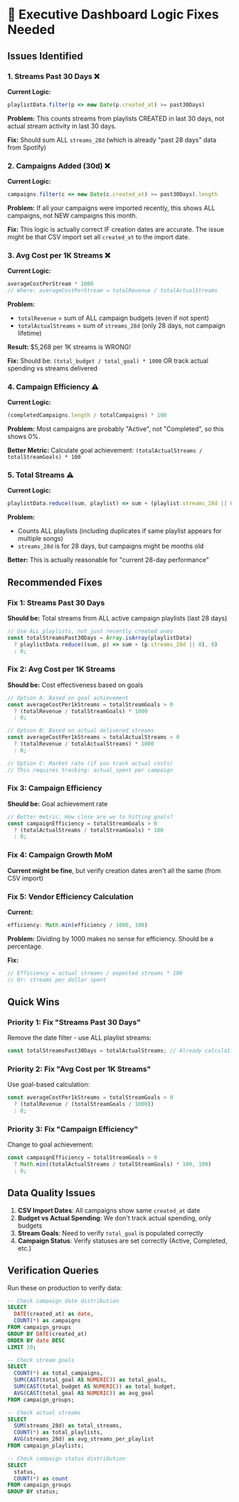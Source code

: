 # 🔧 Executive Dashboard Logic Fixes Needed

## Issues Identified

### 1. **Streams Past 30 Days** ❌
**Current Logic:**
```typescript
playlistData.filter(p => new Date(p.created_at) >= past30Days)
```

**Problem:** This counts streams from playlists CREATED in last 30 days, not actual stream activity in last 30 days.

**Fix:** Should sum ALL `streams_28d` (which is already "past 28 days" data from Spotify)

### 2. **Campaigns Added (30d)** ❌
**Current Logic:**
```typescript
campaigns.filter(c => new Date(c.created_at) >= past30Days).length
```

**Problem:** If all your campaigns were imported recently, this shows ALL campaigns, not NEW campaigns this month.

**Fix:** This logic is actually correct IF creation dates are accurate. The issue might be that CSV import set all `created_at` to the import date.

### 3. **Avg Cost per 1K Streams** ❌
**Current Logic:**
```typescript
averageCostPerStream * 1000
// Where: averageCostPerStream = totalRevenue / totalActualStreams
```

**Problem:** 
- `totalRevenue` = sum of ALL campaign budgets (even if not spent)
- `totalActualStreams` = sum of `streams_28d` (only 28 days, not campaign lifetime)

**Result:** $5,268 per 1K streams is WRONG!

**Fix:** Should be: `(total_budget / total_goal) * 1000` OR track actual spending vs streams delivered

### 4. **Campaign Efficiency** ⚠️
**Current Logic:**
```typescript
(completedCampaigns.length / totalCampaigns) * 100
```

**Problem:** Most campaigns are probably "Active", not "Completed", so this shows 0%.

**Better Metric:** Calculate goal achievement: `(totalActualStreams / totalStreamGoals) * 100`

### 5. **Total Streams** ⚠️
**Current Logic:**
```typescript
playlistData.reduce((sum, playlist) => sum + (playlist.streams_28d || 0), 0)
```

**Problem:** 
- Counts ALL playlists (including duplicates if same playlist appears for multiple songs)
- `streams_28d` is for 28 days, but campaigns might be months old

**Better:** This is actually reasonable for "current 28-day performance"

## Recommended Fixes

### Fix 1: Streams Past 30 Days
**Should be:** Total streams from ALL active campaign playlists (last 28 days)

```typescript
// Use ALL playlists, not just recently created ones
const totalStreamsPast30Days = Array.isArray(playlistData)
  ? playlistData.reduce((sum, p) => sum + (p.streams_28d || 0), 0)
  : 0;
```

### Fix 2: Avg Cost per 1K Streams
**Should be:** Cost effectiveness based on goals

```typescript
// Option A: Based on goal achievement
const averageCostPer1kStreams = totalStreamGoals > 0
  ? (totalRevenue / totalStreamGoals) * 1000
  : 0;

// Option B: Based on actual delivered streams
const averageCostPer1kStreams = totalActualStreams > 0
  ? (totalRevenue / totalActualStreams) * 1000
  : 0;

// Option C: Market rate (if you track actual costs)
// This requires tracking: actual_spent per campaign
```

### Fix 3: Campaign Efficiency
**Should be:** Goal achievement rate

```typescript
// Better metric: How close are we to hitting goals?
const campaignEfficiency = totalStreamGoals > 0
  ? (totalActualStreams / totalStreamGoals) * 100
  : 0;
```

### Fix 4: Campaign Growth MoM
**Current might be fine**, but verify creation dates aren't all the same (from CSV import)

### Fix 5: Vendor Efficiency Calculation
**Current:**
```typescript
efficiency: Math.min(efficiency / 1000, 100)
```

**Problem:** Dividing by 1000 makes no sense for efficiency. Should be a percentage.

**Fix:**
```typescript
// Efficiency = actual streams / expected streams * 100
// Or: streams per dollar spent
```

## Quick Wins

### Priority 1: Fix "Streams Past 30 Days"
Remove the date filter - use ALL playlist streams:
```typescript
const totalStreamsPast30Days = totalActualStreams; // Already calculating this!
```

### Priority 2: Fix "Avg Cost per 1K Streams"
Use goal-based calculation:
```typescript
const averageCostPer1kStreams = totalStreamGoals > 0
  ? (totalRevenue / (totalStreamGoals / 1000))
  : 0;
```

### Priority 3: Fix "Campaign Efficiency"
Change to goal achievement:
```typescript
const campaignEfficiency = totalStreamGoals > 0
  ? Math.min((totalActualStreams / totalStreamGoals) * 100, 100)
  : 0;
```

## Data Quality Issues

1. **CSV Import Dates**: All campaigns show same `created_at` date
2. **Budget vs Actual Spending**: We don't track actual spending, only budgets
3. **Stream Goals**: Need to verify `total_goal` is populated correctly
4. **Campaign Status**: Verify statuses are set correctly (Active, Completed, etc.)

## Verification Queries

Run these on production to verify data:

```sql
-- Check campaign date distribution
SELECT 
  DATE(created_at) as date,
  COUNT(*) as campaigns
FROM campaign_groups
GROUP BY DATE(created_at)
ORDER BY date DESC
LIMIT 10;

-- Check stream goals
SELECT 
  COUNT(*) as total_campaigns,
  SUM(CAST(total_goal AS NUMERIC)) as total_goals,
  SUM(CAST(total_budget AS NUMERIC)) as total_budget,
  AVG(CAST(total_goal AS NUMERIC)) as avg_goal
FROM campaign_groups;

-- Check actual streams
SELECT 
  SUM(streams_28d) as total_streams,
  COUNT(*) as total_playlists,
  AVG(streams_28d) as avg_streams_per_playlist
FROM campaign_playlists;

-- Check campaign status distribution
SELECT 
  status,
  COUNT(*) as count
FROM campaign_groups
GROUP BY status;
```

